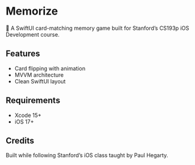 # Memorize

🧠 A SwiftUI card-matching memory game built for Stanford’s CS193p iOS Development course.

## Features
- Card flipping with animation
- MVVM architecture
- Clean SwiftUI layout

## Requirements
- Xcode 15+
- iOS 17+

## Credits
Built while following Stanford’s iOS class taught by Paul Hegarty.

